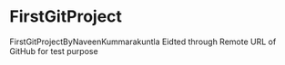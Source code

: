 # FirstGitProject
FirstGitProjectByNaveenKummarakuntla
Eidted through Remote URL of GitHub for test purpose
